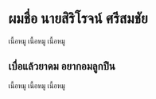 # ผมชื่อ นายสิริโรจน์ ศรีสมชัย
เนื้อหมู
เนื้อหมู
เนื้อหมู
## เบื่อแล้วยาดม อยากอมลูกปืน
เนื้อหมู
เนื้อหมู
เนื้อหมู
